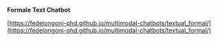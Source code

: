 **Formale Text Chatbot**

[https://fedelongoni-phd.github.io/multimodal-chatbots/textual_formal/](https://fedelongoni-phd.github.io/multimodal-chatbots/textual_formal/)
